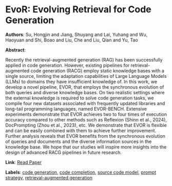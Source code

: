 # EvoR: Evolving Retrieval for Code Generation

**Authors**: Su, Hongjin and Jiang, Shuyang and Lai, Yuhang and Wu, Haoyuan and Shi, Boao and Liu, Che and Liu, Qian and Yu, Tao

**Abstract**:

Recently the retrieval-augmented generation (RAG) has been successfully applied in code generation. However, existing pipelines for retrieval-augmented code generation (RACG) employ static knowledge bases with a single source, limiting the adaptation capabilities of Large Language Models (LLMs) to domains they have insufficient knowledge of. In this work, we develop a novel pipeline, EVOR, that employs the synchronous evolution of both queries and diverse knowledge bases. On two realistic settings where the external knowledge is required to solve code generation tasks, we compile four new datasets associated with frequently updated libraries and long-tail programming languages, named EVOR-BENCH. Extensive experiments demonstrate that EVOR achieves two to four times of execution accuracy compared to other methods such as Reflexion (Shinn et al., 2024), DocPrompting (Zhou et al., 2023), etc. We demonstrate that EVOR is flexible and can be easily combined with them to achieve further improvement. Further analysis reveals that EVOR benefits from the synchronous evolution of queries and documents and the diverse information sources in the knowledge base. We hope that our studies will inspire more insights into the design of advanced RACG pipelines in future research.

**Link**: [Read Paper](https://aclanthology.org/2024.findings-emnlp.143)

**Labels**: [code generation](../../labels/code_generation.md), [code completion](../../labels/code_completion.md), [source code model](../../labels/source_code_model.md), [prompt strategy](../../labels/prompt_strategy.md), [retrieval-augmented generation](../../labels/retrieval-augmented_generation.md)
